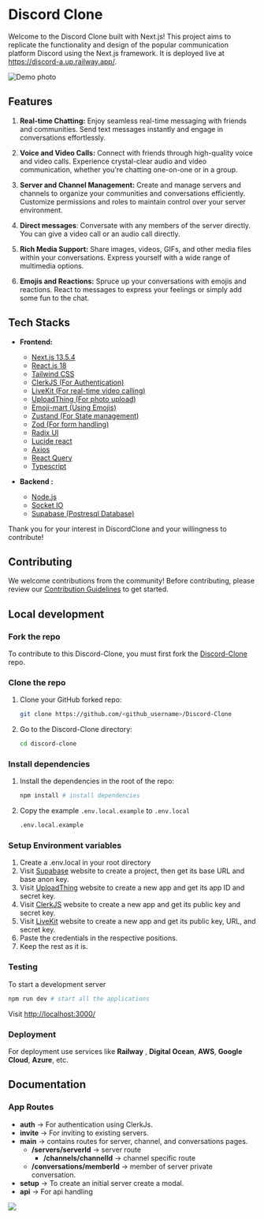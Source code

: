 # Discord Clone

Welcome to the Discord Clone built with Next.js! This project aims to replicate the functionality and design of the popular communication platform Discord using the Next.js framework. It is deployed live at https://discord-a.up.railway.app/.

![Demo photo](https://utfs.io/f/ff27ddb0-dadb-426a-b064-72d8dd3b85df-w4d8p.png)

## Features

1. **Real-time Chatting:** Enjoy seamless real-time messaging with friends and communities. Send text messages instantly and engage in conversations effortlessly.

2. **Voice and Video Calls:** Connect with friends through high-quality voice and video calls. Experience crystal-clear audio and video communication, whether you're chatting one-on-one or in a group.

3. **Server and Channel Management:** Create and manage servers and channels to organize your communities and conversations efficiently. Customize permissions and roles to maintain control over your server environment.
4. **Direct messages**: Conversate with any members of the server directly. You can give a video call or an audio call directly.

5. **Rich Media Support:** Share images, videos, GIFs, and other media files within your conversations. Express yourself with a wide range of multimedia options.

6. **Emojis and Reactions:** Spruce up your conversations with emojis and reactions. React to messages to express your feelings or simply add some fun to the chat.

## Tech Stacks

- **Frontend:**

  - [Next.js 13.5.4](https://nextjs.org/)
  - [React.js 18](https://react.dev/)
  - [Tailwind CSS](https://tailwindcss.com/)
  - [ClerkJS (For Authentication)](https://clerk.com/docs/references/javascript/overview)
  - [LiveKit (For real-time video calling)](https://livekit.io/)
  - [UploadThing (For photo upload)](https://uploadthing.com/dashboard)
  - [Emoji-mart (Using Emojis)](https://www.npmjs.com/package/emoji-mart)
  - [Zustand (For State management)](https://www.npmjs.com/package/zustand)
  - [Zod (For form handling)](https://www.npmjs.com/package/zod)
  - [Radix UI](https://www.radix-ui.com/)
  - [Lucide react](https://lucide.dev/guide/packages/lucide-react)
  - [Axios](https://www.npmjs.com/package/axios)
  - [React Query](https://www.npmjs.com/package/@tanstack/react-query)
  - [Typescript](https://www.npmjs.com/package/typescript)

- **Backend :**
  - [Node.js](https://nodejs.org/docs/latest/api/) 
  - [Socket IO](https://socket.io/docs/v4/)
  - [Supabase (Postresql Database)](https://supabase.com/dashboard/)

Thank you for your interest in DiscordClone and your willingness to contribute!

## Contributing

We welcome contributions from the community! Before contributing, please review our [Contribution Guidelines](./Contributing.md) to get started.

## Local development

### Fork the repo

To contribute to this Discord-Clone, you must first fork the [Discord-Clone](https://github.com/Yeasir0032/Discord-Clone) repo.

### Clone the repo

1. Clone your GitHub forked repo:

   ```sh
   git clone https://github.com/<github_username>/Discord-Clone
   ```

2. Go to the Discord-Clone directory:
   ```sh
   cd discord-clone
   ```

### Install dependencies

1. Install the dependencies in the root of the repo:

   ```sh
   npm install # install dependencies
   ```

2. Copy the example `.env.local.example` to `.env.local`

   ```sh
   .env.local.example
   ```

### Setup Environment variables

1. Create a .env.local in your root directory
2. Visit [Supabase](https://supabase.com/dashboard/) website to create a project, then get its base URL and base anon key.
3. Visit [UploadThing](https://uploadthing.com/dashboard) website to create a new app and get its app ID and secret key.
4. Visit [ClerkJS](https://clerk.com/docs/references/javascript/overview) website to create a new app and get its public key and secret key.
5. Visit [LiveKit](https://livekit.io/) website to create a new app and get its public key, URL, and secret key.
6. Paste the credentials in the respective positions.
7. Keep the rest as it is.

### Testing

To start a development server

```sh
npm run dev # start all the applications
```

Visit [http://localhost:3000/](http://localhost:3000/)

### Deployment

For deployment use services like **Railway** , **Digital Ocean**, **AWS**, **Google Cloud**, **Azure**, etc.

## Documentation

### App Routes

- **auth** -> For authentication using ClerkJs.
- **invite** -> For inviting to existing servers.
- **main** -> contains routes for server, channel, and conversations pages.
  - **/servers/serverId** -> server route
    - **/channels/channelId** -> channel specific route
  - **/conversations/memberId** -> member of server private conversation.
- **setup** -> To create an initial server create a modal.
- **api** -> For api handling

<a href="https://github.com/Yeasir0032/Discord-Clone/graphs/contributors">
  <img src="https://contrib.rocks/image?repo=Yeasir0032/Discord-Clone" />
</a>


